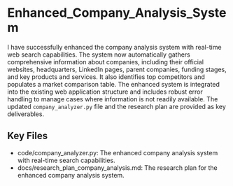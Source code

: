 # Enhanced_Company_Analysis_System

I have successfully enhanced the company analysis system with real-time web search capabilities. The system now automatically gathers comprehensive information about companies, including their official websites, headquarters, LinkedIn pages, parent companies, funding stages, and key products and services. It also identifies top competitors and populates a market comparison table. The enhanced system is integrated into the existing web application structure and includes robust error handling to manage cases where information is not readily available. The updated `company_analyzer.py` file and the research plan are provided as key deliverables.

## Key Files

- code/company_analyzer.py: The enhanced company analysis system with real-time search capabilities.
- docs/research_plan_company_analysis.md: The research plan for the enhanced company analysis system.
